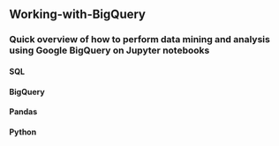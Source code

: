 ## Working-with-BigQuery
### Quick overview of how to perform data mining and analysis using Google BigQuery on Jupyter notebooks
#### SQL
#### BigQuery
#### Pandas
#### Python
